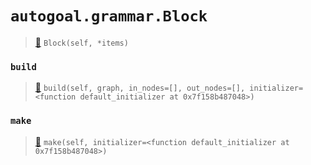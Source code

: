 # `autogoal.grammar.Block`

> [📝](https://github.com/autogal/autogoal/blob/master/autogoal/grammar/_graph.py#L209)
> `Block(self, *items)`

### `build`

> [📝](https://github.com/autogoal/autogoal/blob/master/autogoal/grammar/_graph.py#L215)
> `build(self, graph, in_nodes=[], out_nodes=[], initializer=<function default_initializer at 0x7f158b487048>)`

### `make`

> [📝](https://github.com/autogoal/autogoal/blob/master/autogoal/grammar/_graph.py#L161)
> `make(self, initializer=<function default_initializer at 0x7f158b487048>)`


